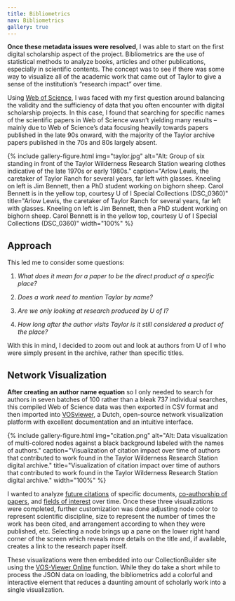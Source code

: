 ```yaml
---
title: Bibliometrics
nav: Bibliometrics
gallery: true
---
```


**Once these metadata issues were resolved**, I was able to start on the first digital scholarship aspect of the project. Bibliometrics are the use of statistical methods to analyze books, articles and other publications, especially in scientific contents. The concept was to see if there was some way to visualize all of the academic work that came out of Taylor to give a sense of the institution’s “research impact” over time. 

Using [Web of Science](https://www.webofscience.com/wos/woscc/basic-search), I was faced with my first question around balancing the validity and the sufficiency of data that you often encounter with digital scholarship projects. In this case, I found that searching for specific names of the scientific papers in Web of Science wasn’t yielding many results – mainly due to Web of Science’s data focusing heavily towards papers published in the late 90s onward, with the majority of the Taylor archive papers published in the 70s and 80s largely absent.

{% include gallery-figure.html img="taylor.jpg" alt="Alt: Group of six standing in front of the Taylor Wilderness Research Station wearing clothes indicative of the late 1970s or early 1980s." caption="Arlow Lewis, the caretaker of Taylor Ranch for several years, far left with glasses. Kneeling on left is Jim Bennett, then a PhD student working on bighorn sheep. Carol Bennett is in the yellow top, courtesy U of I Special Collections (DSC_0360)" title="Arlow Lewis, the caretaker of Taylor Ranch for several years, far left with glasses. Kneeling on left is Jim Bennett, then a PhD student working on bighorn sheep. Carol Bennett is in the yellow top, courtesy U of I Special Collections (DSC_0360)" width="100%" %}

## Approach

This led me to consider some questions: 

1. _What does it mean for a paper to be the direct product of a specific place?_ 

2. _Does a work need to mention Taylor by name?_ 

3. _Are we only looking at research produced by U of I?_ 

4. _How long after the author visits Taylor is it still considered a product of the place?_ 

With this in mind, I decided to zoom out and look at authors from U of I who were simply present in the archive, rather than specific titles.

## Network Visualization

**After creating an author name equation** so I only needed to search for authors in seven batches of 100 rather than a bleak 737 individual searches, this compiled Web of Science data was then exported in CSV format and then imported into [VOSviewer](https://www.vosviewer.com/), a Dutch, open-source network visualization platform with excellent documentation and an intuitive interface.

{% include gallery-figure.html img="citation.png" alt="Alt: Data visualization of multi-colored nodes against a black background labeled with the names of authors." caption="Visualization of citation impact over time of authors that contributed to work found in the Taylor Wilderness Research Station digital archive."  title="Visualization of citation impact over time of authors that contributed to work found in the Taylor Wilderness Research Station digital archive." width="100%" %}

I wanted to analyze [future citations](https://www.lib.uidaho.edu/digital/taylor-archive/citation.html) of specific documents, [co-authorship of papers](https://www.lib.uidaho.edu/digital/taylor-archive/coauthorship.html), and [fields of interest](https://www.lib.uidaho.edu/digital/taylor-archive/keywords.html) over time. Once these three visualizations were completed, further customization was done adjusting node color to represent scientific discipline, size to represent the number of times the work has been cited, and arrangement according to when they were published, etc. Selecting a node brings up a pane on the lower right hand corner of the screen which reveals more details on the title and, if available, creates a link to the research paper itself.

These visualizations were then embedded into our CollectionBuilder site using the [VOS-Viewer Online](https://github.com/neesjanvaneck/VOSviewer-Online) function. While they do take a short while to process the JSON data on loading, the bibliometrics add a colorful and interactive element that reduces a daunting amount of scholarly work into a single visualization.

